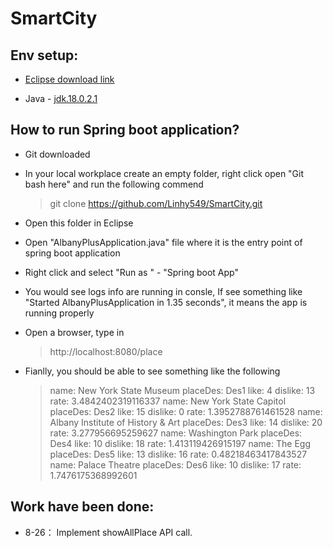 # SmartCity

## Env setup:

- [Eclipse download link](https://www.eclipse.org/downloads/download.php?file=/oomph/epp/2023-06/R/eclipse-inst-jre-win64.exe)

- Java - [jdk.18.0.2.1](https://www.oracle.com/java/technologies/javase/jdk18-archive-downloads.html)

## How to run Spring boot application?

- Git downloaded

- In your local workplace create an empty folder, right click open "Git bash here" and run the following commend 
  
  > git clone https://github.com/Linhy549/SmartCity.git

- Open this folder in Eclipse 

- Open "AlbanyPlusApplication.java" file where it is the entry point of spring boot application

- Right click and select "Run as " - "Spring boot App"

- You would see logs info are running in consle, If see something like  "Started AlbanyPlusApplication in 1.35 seconds", it means the app is running properly

- Open a browser, type in 
  
  > http://localhost:8080/place

- Fianlly, you should be able to see something like the following
  
  > name: New York State Museum placeDes: Des1 like: 4 dislike: 13 rate: 3.4842402319116337 name: New York State Capitol placeDes: Des2 like: 15 dislike: 0 rate: 1.3952788761461528 name: Albany Institute of History & Art placeDes: Des3 like: 14 dislike: 20 rate: 3.277956695259627 name: Washington Park placeDes: Des4 like: 10 dislike: 18 rate: 1.413119426915197 name: The Egg placeDes: Des5 like: 13 dislike: 16 rate: 0.48218463417843527 name: Palace Theatre placeDes: Des6 like: 10 dislike: 17 rate: 1.7476175368992601

## Work have been done:

- 8-26： Implement showAllPlace API call.
